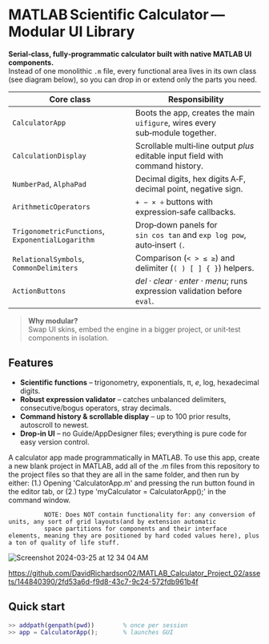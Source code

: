 # MATLAB Scientific Calculator — Modular UI Library

**Serial‑class, fully‑programmatic calculator built with native MATLAB UI components.**  
Instead of one monolithic `.m` file, every functional area lives in its own class (see diagram below), so you can drop in or extend only the parts you need.



| Core class | Responsibility |
|------------|----------------|
| `CalculatorApp` | Boots the app, creates the main `uifigure`, wires every sub‑module together. |
| `CalculationDisplay` | Scrollable multi‑line output *plus* editable input field with command history. |
| `NumberPad`, `AlphaPad` | Decimal digits, hex digits A‑F, decimal point, negative sign. |
| `ArithmeticOperators` | `+ − × ÷` buttons with expression‑safe callbacks. |
| `TrigonometricFunctions`, `ExponentialLogarithm` | Drop‑down panels for `sin cos tan` and `exp log pow`, auto‑insert `(`. |
| `RelationalSymbols`, `CommonDelimiters` | Comparison (`< > ≤ ≥`) and delimiter (`( ) [ ] { }`) helpers. |
| `ActionButtons` | *del* · *clear* · *enter* · *menu*; runs expression validation before `eval`. |

> **Why modular?**  
> Swap UI skins, embed the engine in a bigger project, or unit‑test components in isolation.

## Features
* **Scientific functions** – trigonometry, exponentials, π, *e*, log, hexadecimal digits.  
* **Robust expression validator** – catches unbalanced delimiters, consecutive/bogus operators, stray decimals.  
* **Command history & scrollable display** – up to 100 prior results, autoscroll to newest.  
* **Drop‑in UI** – no Guide/AppDesigner files; everything is pure code for easy version control.


A calculator app made programmatically in MATLAB. To use this app, create a new blank project in MATLAB, add all of the .m files from this repository to the project files so that they are all in the same folder, 
and then run by either:  (1.) Opening 'CalculatorApp.m' and pressing the run button found in the editor tab, or (2.) type 'myCalculator = CalculatorApp();' in the command window.


              NOTE: Does NOT contain functionality for: any conversion of units, any sort of grid layouts(and by extension automatic 
              space partitions for components and their interface elements, meaning they are positioned by hard coded values here), plus a ton of quality of life stuff.



  
![Screenshot 2024-03-25 at 12 34 04 AM](https://github.com/DavidRichardson02/MATLAB_Calculator_Project_02/assets/144840390/86e9b634-d6e4-4277-afac-df53dc8d62cc)





https://github.com/DavidRichardson02/MATLAB_Calculator_Project_02/assets/144840390/2fd53a6d-f9d8-43c7-9c24-572fdb961b4f









## Quick start
```matlab
>> addpath(genpath(pwd))        % once per session
>> app = CalculatorApp();       % launches GUI



